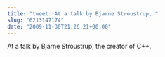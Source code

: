 ```yaml
---
title: "tweet: At a talk by Bjarne Stroustrup, "
slug: "6213147174"
date: "2009-11-30T21:26:21+00:00"
---
```

At a talk by Bjarne Stroustrup, the creator of C++.